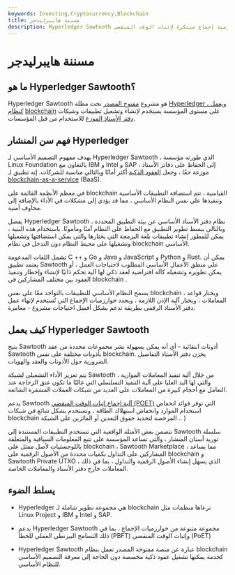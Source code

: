 ```yaml
---
keywords: Investing,Cryptocurrency,Blockchain
title: مسننة هايبرليدجر
description: Hyperledger Sawtooth عبارة عن منصة بلوكشين معيارية على مستوى المؤسسة ومرخصة والتي تستخدم خوارزمية إجماع مبتكرة لإثبات الوقت المنقضي
---
```


# مسننة هايبرليدجر
## ما هو Hyperledger Sawtooth؟

Hyperledger Sawtooth هو مشروع [مفتوح المصدر](/open-source) تحت مظلة [Hyperledger ، ويعمل كنظام](/hyperledger) [blockchain](/blockchain) على مستوى المؤسسة يستخدم لإنشاء وتشغيل تطبيقات وشبكات [دفتر الأستاذ الموزع](/distributed-ledgers) للاستخدام من قبل المؤسسات.

## فهم سن المنشار Hyperledger

يهدف مفهوم التصميم الأساسي لـ Hyperledger Sawtooth ، الذي طورته مؤسسة Linux Foundation بالتعاون مع IBM و Intel و SAP ، إلى الحفاظ على دفاتر الأستاذ موزعة حقًا ، وجعل [العقود الذكية](/smart-contracts) أكثر أمانًا وبالتالي مناسبة للشركات. إنه تطبيق لـ [blockchain-as-a-service](/blockchainasaservice-baas) (BaaS).

في معظم الأنظمة القائمة على blockchain القياسية ، تتم استضافة التطبيقات الأساسية وتنفيذها على نفس النظام الأساسي ، مما قد يؤدي إلى مشكلات في الأداء بالإضافة إلى مخاوف أمنية.

يفصل Hyperledger Sawtooth نظام دفتر الأستاذ الأساسي عن بيئة التطبيق المحددة ، وبالتالي يبسط تطوير التطبيق مع الحفاظ على النظام آمنًا ومأمونًا. باستخدام هذه البنية ، يمكن للمطور إنشاء تطبيقات بلغة البرمجة التي يختارها والتي يمكن استضافتها وتشغيلها وتشغيلها على محيط النظام دون التدخل في نظام blockchain الأساسي.

تشمل اللغات المدعومة C ++ و Go و Java و JavaScript و Python و Rust. يمكن أن يعتمد تطبيق Sawtooth على منطق الأعمال الأساسي المطلوب لاحتياجات العمل ، أو يمكن تطويره وتشغيله كآلة افتراضية لعقد ذكي لها آلية تحكم ذاتيًا لإنشاء وإخطار وتنفيذ العقود بين مختلف المشاركين في blockchain .

يسمح النظام الأساسي للتطبيقات بالتواجد معًا على نفس blockchain ، ويختار قواعد المعاملات ، ويختار آلية الإذن اللازمة ، ويحدد خوارزميات الإجماع التي تُستخدم لإنهاء عمل دفتر الأستاذ الرقمي بطريقة تدعم بشكل أفضل احتياجات مشروع - مغامرة.

## كيف يعمل Hyperledger Sawtooth

يتيح Sawtooth أذونات انتقائية - أي أنه يمكن بسهولة نشر مجموعات محددة من عقد Sawtooth بأذونات مختلفة على نفس blockchain. يخزن دفتر الأستاذ التفاصيل الضرورية حول الأذونات والعقد والهويات.

يتم تعزيز الأداء التشغيلي لشبكة Sawtooth من خلال آلية تنفيذ المعاملات الموازية ، والتي لها اليد العليا على آلية التنفيذ التسلسلي التي غالبًا ما تكون عنق الزجاجة عند التعامل مع أحجام كبيرة من المعاملات على العديد من شبكات العملات المشفرة الشائعة.

يدعم Sawtooth [آلية إجماع إثبات الوقت المنقضي (POET)](/consensus-mechanism-cryptocurrency) التي توفر فوائد انخفاض استخدام الموارد وانخفاض استهلاك الطاقة ، وتستخدم بشكل شائع في شبكات blockchain المرخصة لتحديد حقوق التعدين أو الفائزين على الشبكة .. )

تتضمن بعض الأمثلة الواقعية التي تستخدم التطبيقات المستندة إلى Sawtooth سلسلة توريد أسنان المنشار ، والتي تساعد المؤسسة على تتبع المعلومات السياقية والمتعلقة باللوجستيات لأصل ممثل على blockchain ، Sawtooth Marketplace ، مما يساعد المشاركين على التداول بكميات محددة من الأصول الرقمية على blockchain و Sawtooth Private UTXO ، الذي يسهل إنشاء الأصول الرقمية والتداول ، بما في ذلك المعاملات خارج دفتر الأستاذ والمعاملات الخاصة.

## يسلط الضوء

- Hyperledger هي مجموعة تطوير شاملة لـ blockchain ترعاها منظمات مثل Linux Project و IBM و Intel و SAP.

- يدعم Hyperledger Sawtooth مجموعة متنوعة من خوارزميات الإجماع ، بما في ذلك التسامح البيزنطي العملي للخطأ (PBFT) وإثبات الوقت المنقضي (PoET)

- Hyperledger Sawtooth عبارة عن منصة مفتوحة المصدر تعمل بنظام blockchain كخدمة يمكنها تشغيل عقود ذكية مخصصة دون الحاجة إلى معرفة التصميم الأساسي للنظام الأساسي.

